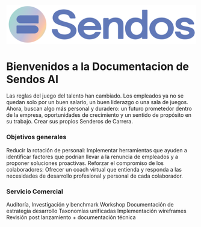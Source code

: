 ![sendos](assets/img/sendos_logo.png)

# Bienvenidos a la Documentacion de Sendos AI

Las reglas del juego del talento han cambiado. Los empleados ya no se quedan solo por un buen salario, un buen liderazgo o una sala de juegos. Ahora, buscan algo más personal y duradero: un futuro prometedor dentro de la empresa, oportunidades de crecimiento y un sentido de propósito en su trabajo. Crear sus propios Senderos de Carrera.

### Objetivos generales

Reducir la rotación de personal: Implementar herramientas que ayuden a identificar factores que podrían llevar a la renuncia de empleados y a proponer soluciones proactivas.
Reforzar el compromiso de los colaboradores: Ofrecer un coach virtual que entienda y responda a las necesidades de desarrollo profesional y personal de cada colaborador.

### Servicio Comercial

Auditoría, Investigación y benchmark
Workshop
Documentación de estrategia desarrollo
Taxonomías unificadas
Implementación
wireframes
Revisión post lanzamiento + documentación técnica